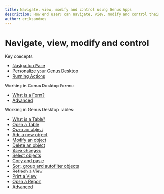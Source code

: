 ```yaml
---
title: Navigate, view, modify and control using Genus Apps
description: How end users can navigate, view, modify and control their work processes using Genus Apps
author: eriksandnes
---
```

# Navigate, view, modify and control

Key concepts

* [Navigation Pane](navigation-pane.md)
* [Personalize your Genus Desktop](personalize-your-genus-desktop.md)
* [Running Actions](running-actions/index.md)


Working in Genus Desktop Forms:

* [What is a Form?](working-in-forms/what-is-a-form.md)
* [Advanced](working-in-forms/advanced/index.md)

Working in Genus Desktop Tables:

* [What is a Table?](working-in-tables/what-is-a-table.md)
* [Open a Table](working-in-tables/open-a-table.md)
* [Open an object](working-in-tables/open-an-object.md)
* [Add a new object](working-in-tables/add-a-new-object.md)
* [Modify an object](working-in-tables/modify-an-object.md)
* [Delete an object](working-in-tables/delete-an-object.md)
* [Save changes](working-in-tables/save-changes.md)
* [Select objects](working-in-tables/select-objects.md)
* [Copy and paste](working-in-tables/copy-and-paste.md)
* [Sort, group and autofilter objects](working-in-tables/sort-group-and-autofilter-objects.md)
* [Refresh a View](working-in-tables/refresh-a-view.md)
* [Print a View](working-in-tables/print-a-view.md)
* [Open a Report](working-in-tables/open-a-report.md)
* [Advanced](working-in-tables/advanced/index.md)
